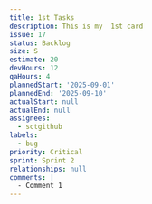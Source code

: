 ```yaml
---
title: 1st Tasks
description: This is my  1st card
issue: 17
status: Backlog
size: S
estimate: 20
devHours: 12
qaHours: 4
plannedStart: '2025-09-01'
plannedEnd: '2025-09-10'
actualStart: null
actualEnd: null
assignees:
  - sctgithub
labels:
  - bug
priority: Critical
sprint: Sprint 2
relationships: null
comments: |
  - Comment 1
---
```


